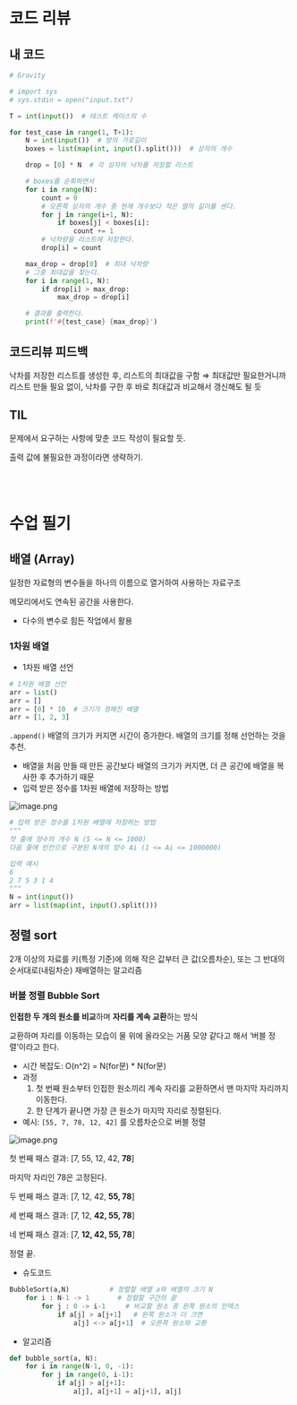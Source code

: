 # 코드 리뷰

## 내 코드

```python
# Gravity

# import sys
# sys.stdin = open("input.txt")

T = int(input())  # 테스트 케이스의 수

for test_case in range(1, T+1):
    N = int(input())  # 방의 가로길이
    boxes = list(map(int, input().split()))  # 상자의 개수

    drop = [0] * N  # 각 상자의 낙차를 저장할 리스트

    # boxes를 순회하면서
    for i in range(N):
        count = 0
        # 오른쪽 상자의 개수 중 현재 개수보다 작은 열의 길이를 센다.
        for j in range(i+1, N):
            if boxes[j] < boxes[i]:
                count += 1
        # 낙차량을 리스트에 저장한다.
        drop[i] = count

    max_drop = drop[0]  # 최대 낙차량
    # 그중 최대값을 찾는다.
    for i in range(1, N):
        if drop[i] > max_drop:
            max_drop = drop[i]

    # 결과를 출력한다.
    print(f'#{test_case} {max_drop}')
```

## 코드리뷰 피드백

낙차를 저장한 리스트를 생성한 후, 리스트의 최대값을 구함 ⇒ 최대값만 필요한거니까 리스트 만들 필요 없이, 낙차를 구한 후 바로 최대값과 비교해서 갱신해도 될 듯

## TIL

문제에서 요구하는 사항에 맞춘 코드 작성이 필요할 듯.

출력 값에 불필요한 과정이라면 생략하기.

<br><br>

# 수업 필기

## 배열 (Array)

일정한 자료형의 변수들을 하나의 이름으로 열거하여 사용하는 자료구조

메모리에서도 연속된 공간을 사용한다.

- 다수의 변수로 힘든 작업에서 활용

### 1차원 배열

- 1차원 배열 선언

```python
# 1차원 배열 선언
arr = list()
arr = []
arr = [0] * 10  # 크기가 정해진 배열
arr = [1, 2, 3]
```

`.append()` 배열의 크기가 커지면 시간이 증가한다. 배열의 크기를 정해 선언하는 것을 추천.

- 배열을 처음 만들 때 만든 공간보다 배열의 크기가 커지면, 더 큰 공간에 배열을 복사한 후 추가하기 때문
- 입력 받은 정수를 1차원 배열에 저장하는 방법

![image.png](attachment:2b32bc8b-96a0-4bd9-932e-6229b406e763:image.png)

```python
# 입력 받은 정수를 1차원 배열에 저장하는 방법
"""
첫 줄에 양수의 개수 N (5 <= N <= 1000)
다음 줄에 빈칸으로 구분된 N개의 양수 Ai (1 <= Ai <= 1000000)

입력 예시
6
2 7 5 3 1 4
"""
N = int(input())
arr = list(map(int, input().split()))
```

## 정렬 sort

2개 이상의 자료를 키(특정 기준)에 의해 작은 값부터 큰 값(오름차순), 또는 그 반대의 순서대로(내림차순) 재배열하는 알고리즘

### 버블 정렬 Bubble Sort

**인접한 두 개의 원소를 비교**하며 **자리를 계속 교환**하는 방식

교환하며 자리를 이동하는 모습이 물 위에 올라오는 거품 모양 같다고 해서 ‘버블 정렬’이라고 한다.

- 시간 복잡도: O(n^2) = N(for문) * N(for문)
- 과정
    1. 첫 번째 원소부터 인접한 원소끼리 계속 자리를 교환하면서 맨 마지막 자리까지 이동한다.
    2. 한 단계가 끝나면 가장 큰 원소가 마지막 자리로 정렬된다.
- 예시: `[55, 7, 78, 12, 42]` 를 오름차순으로 버블 정렬

![image.png](attachment:ef69196e-6c07-4a3b-9a57-625bca036003:image.png)

첫 번째 패스 결과: [7, 55, 12, 42, **78**]

마지막 자리인 78은 고정된다.

두 번째 패스 결과: [7, 12, 42, **55, 78**]

세 번째 패스 결과: [7, 12, **42, 55, 78**]

네 번째 패스 결과: [7, **12, 42, 55, 78**]

정렬 끝.

- 슈도코드

```python
BubbleSort(a,N)          # 정렬할 배열 a와 배열의 크기 N
	for i : N-1 -> 1       # 정렬할 구간의 끝
		for j : 0 -> i-1     # 비교할 원소 중 왼쪽 원소의 인덱스
			if a[j] > a[j+1]   # 왼쪽 원소가 더 크면
				a[j] <-> a[j+1]  # 오른쪽 원소와 교환
```

- 알고리즘

```python
def bubble_sort(a, N):
	for i in range(N-1, 0, -1):
		for j in range(0, i-1):
			if a[j] > a[j+1]:
				a[j], a[j+1] = a[j+1], a[j]
```